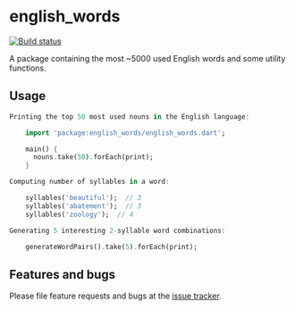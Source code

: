 # english_words

[![Build status](https://travis-ci.org/filiph/english_words.svg)](https://travis-ci.org/filiph/english_words)

A package containing the most ~5000 used English words and some utility
functions.

## Usage
```dart
Printing the top 50 most used nouns in the English language:

    import 'package:english_words/english_words.dart';

    main() {
      nouns.take(50).forEach(print);
    }

Computing number of syllables in a word:

    syllables('beautiful');  // 3
    syllables('abatement');  // 3
    syllables('zoology');  // 4

Generating 5 interesting 2-syllable word combinations:

    generateWordPairs().take(5).forEach(print);
```
## Features and bugs

Please file feature requests and bugs at the [issue tracker][tracker].

[tracker]: https://github.com/filiph/english_words/issues

